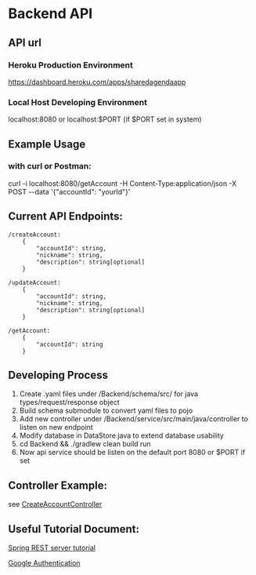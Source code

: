 # Backend API

## API url

### Heroku Production Environment
https://dashboard.heroku.com/apps/sharedagendaapp

### Local Host Developing Environment
localhost:8080 or localhost:$PORT (if $PORT set in system)

## Example Usage
### with curl or Postman:
curl -i localhost:8080/getAccount -H Content-Type:application/json -X POST --data '{"accountId": "yourId"}'


## Current API Endpoints:
```
/createAccount:
	{
		"accountId": string,
		"nickname": string,
		"description": string[optional]
	}

/updateAccount:
	{
		"accountId": string,
		"nickname": string,
		"description": string[optional]
	}

/getAccount:
	{
		"accountId": string
	}
```

## Developing Process
1. Create .yaml files under /Backend/schema/src/ for java types/request/response object
2. Build schema submodule to convert yaml files to pojo
3. Add new controller under /Backend/service/src/main/java/controller to listen on new endpoint
4. Modify database in DataStore.java to extend database usability
5. cd Backend && ./gradlew clean build run
6. Now api service should be listen on the default port 8080 or $PORT if set



## Controller Example:
see [CreateAccountController](https://github.com/sudojimmy/Shared-Agenda-Application/blob/master/Backend/service/src/main/java/controller/CreateAccountController.java)


## Useful Tutorial Document:
[Spring REST server tutorial](https://spring.io/guides/gs/rest-service/)

[Google Authentication](https://developers.google.com/identity/sign-in/android/start)

